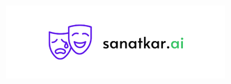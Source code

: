 ![sanatkar.ai](https://raw.githubusercontent.com/ardauzunoglu/sanatkar.ai/main/sanatkar.ai-github.png)

